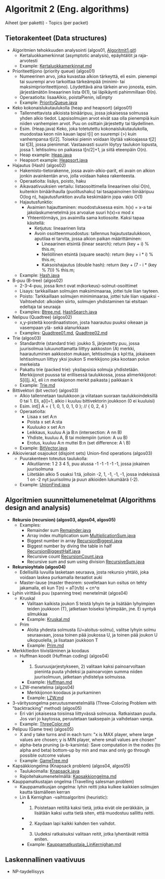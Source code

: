 # Algoritmit 2 (Eng. algorithms)

Aiheet (per paketti) - Topics (per packet)

## Tietorakenteet (Data structures)
- Algoritmien tehokkuuden analysointi (algos01, [Algoritmit1.git](https://github.com/antiikdev/algorithms1))
	- Kertaluokkamerkinnat (asymptotic analysis), epäyhtälöt ja raja-arvotesti
	- Example: [Kertaluokkamerkinnat.md](https://github.com/antiikdev/algorithms2/blob/master/src/algos01/Kertaluokkamerkinnat.md)
- Prioriteettijono (priority queue) (algos01)
    - Numeerinen arvo, joka kuvastaa alkion tärkeyttä, eli esim. pienempi tai suurempi arvo tarkoittaa tärkeämpää (minimi- tai maksimiprioriteettijono). Löydettävä aina tärkein arvo jonosta, esim. järjestämätön lineaarinen lista Θ(1), tai läpikäynti pahimmillaan Θ(n).
    - Operaatioita: lisaaAlkio, poistaPienin, isEmpty
    - Example: [PriorityQueue.java](https://github.com/antiikdev/algorithms2/blob/master/src/algos01/PriorityQueue.java)
- Keko kokonaislukutaulukolla (heap and heapsort) (algos01)
    - Tallennettavista alkioista binääripuu, jossa jokaisessa solmussa yhden alkio tiedot. Lapsisolmujen arvot eivät saa olla pienempiä kuin niiden vanhempien arvot. Puu on osittain järjestetty tai täydellinen. 
    - Esim. (Heap.java) Keko, joka totetutettu kokonaislukutaulukolla, muodostaa keon niin kauan lapsi t[i] on suurempi (>) kuin vanhempansa t[i/2]. Toiseksi pienin voidaan löytää vakioajassa t[2] tai t[3], jossa pienimmat. Vastaavasti suurin löytyy taulukon lopusta, jossa 1. lehtisolmu on paikassa t[n/2]+1, ja siitä eteenpäin O(n).
    - Heap example: [Heap.java](https://github.com/antiikdev/algorithms2/blob/master/src/algos01/Heap.java)
    - Heapsort example: [Heapsort.java](https://github.com/antiikdev/algorithms2/blob/master/src/algos01/Heapsort.java)
- Hajautus (Hash) (algos02)
	- Hakemisto-tietorakenne, jossa avain-alkio-parit, eli avain on alkion jonkin avainkentän arvo, jolla voidaan hakea rakenteesta.
	- Operaatioita: lisäys, poisto, haku
	- Aikavaativuuksien vertailu: listaosoittimella lineaarinen olisi O(n), kuitenkin binäärihaulla (puolitushaku) tai tasapainoinen binääripuu O(log n),
	hajautusfunktion avulla keskimäärin jopa vakio O(1)
	- Hajautusfunktio:
		- Avaimien hajauttaminen: muodostuksessa esim. h(x) = x-a tai jakolaskumenetelmä jos arvoalue suuri h(x)=x mod x
		- Yhteentörmäys, jos avaimilla sama kotiosoite. Kaksi tapaa käsitellä:
			- Ketjutus: lineaarinen lista
			- Avoin osoitteenmuodostus: tallennus hajautustaulukkoon, aputilaa ei tarvita, jossa alkion paikan määrittäminen:
				- Lineaarinen etsintä (linear search): return (key + i) % this.m;
				- Neliöllinen etsintä (square seach): return (key + i * i) % this.m;
				- Kaksoishajautus (double hash): return (key + (7 - i * (key % 7))) % this.m;
    - Example: [Hash.java](https://github.com/antiikdev/algorithms2/blob/master/src/algos02/Hash.java)
- B-puu (B-tree) (algos02)
	- 2-3-4-puu, jossa lkm:t ovat m(korkeus)-solmut-osoittimet
	- Lisays: tarkkaillaan solmujen maksimimaaraa, jottei tule liian tayteen.
	- Poisto: Tarkkaillaan solmujen minimimaaraa, jottei tule liian vajaaksi
			- Vaihtoehdot: alkoiden siirto, solmujen yhdistaminen tai etsitaan edeltaja tai seuraaja
    - Examples: [Btree.md](https://github.com/antiikdev/algorithms2/blob/master/src/algos02/Btree.md),
	[HashSearch.java](https://github.com/antiikdev/algorithms2/blob/master/src/algos02/HashSearch.java)
- Nelipuu (Quadtree) (algos02)
	- x,y-pisteitä koordinaatistoon, josta haarautuu puuksi oikeaan ja vasempaan ylä- sekä alanurkkaan
    - Examples: [Quadtree01.md](https://github.com/antiikdev/algorithms2/blob/master/src/algos02/Quadtree01.md), [Quadtree02.md](https://github.com/antiikdev/algorithms2/blob/master/src/algos02/Quadtree02.md)
- Trie (algos03)
	- Standardtrie (standard trie): joukko S, järjestetty puu, jossa juurisolmua lukuunottamatta liittyy aakkoston (A) merkki, haarautuminen aakkoston mukaan, lehtisolmuja s kpl:tta,
	jokaiseen lehtisolmuun liittyy yksi joukon S merkkijono joka kootaan polun merkeista
	- Pakattu trie (packed trie): yksilapsisia solmuja yhdistetään. Merkkijonot puussa tai erillisessä taulukkossa, jossa alimerkkijonot: S[i][j..k], eli i:n merkkijonon merkit paikasta j paikkaan k
    - Example: [Trie.md](https://github.com/antiikdev/algorithms2/blob/master/src/algos03/Trie.md)
- Bittivektori (bit vector) (algos03)
	- Alkio tallennetaan taulukkoon ja viitataan suoraan taulukkoindeksillä 0 tai 1. Eli, a[i]=1, alkio i kuuluu bittivektorin joukkoon (0 ei kuuluisi)
	- Esim. int[] A = { 1, 0, 1, 0, 1, 0 }; // { 0, 2, 4 }
	- Operaatioita:
		- Lisaa x set A:n
		- Poista x set A:sta 
		- Kuuluuko x set A:n
		- Leikkaus, kuuluu A ja B:n (intersection: A nn B)
		- Yhdiste, kuuluu A, B tai molempiin (union: A uu B)
		- Erotus, kuuluu A:n muttei B:n (set difference: A \ B)
    - Example: [BitVector.java](https://github.com/antiikdev/algorithms2/blob/master/src/algos03/BitVector.java)
- Alkiovieraat osajoukot (disjoint sets) Union-find operations (algos03)
    - Puurakenteen toteutus taulukolla:
		- Alkutilanne: 1 2 3 4 5, puu alussa -1 -1 -1 -1 -1, jossa jokainen juurisolmuna
		- Liitetään alkio 5 osaksi 1:tä, jolloin -2, 1, -1, -1, -1, jossa indeksissä 1 on -2 nyt juurisolmu ja puun alkioiden lukumäärä (-2).
    - Example: [UnionFind.java](https://github.com/antiikdev/algorithms2/blob/master/src/algos03/UnionFind.java) 

## Algoritmien suunnittelumenetelmat (Algorithms design and analysis)

- **Rekursio (recursion) (algos03, algos04, algos05)**
	- Examples:
		- Remainder sum [Remainder.java](https://github.com/antiikdev/algorithms2/blob/master/src/algos03/Remainder.java)
		- Array index multiplication sum [MultiplicationSum.java](https://github.com/antiikdev/algorithms2/blob/master/src/algos03/MultiplicationSum.java)
		- Biggest number in array [RecursionBiggest.java](https://github.com/antiikdev/algorithms2/blob/master/src/algos03/RecursionBiggest.java)
		- Biggest number by diving the table in half [RecursionBiggestHalf.java](https://github.com/antiikdev/algorithms2/blob/master/src/algos03/RecursionBiggestHalf.java)
		- Recursive count [RecursionCount.java](https://github.com/antiikdev/algorithms2/blob/master/src/algos04/RecursionCount.java)
		- Recursive sum and sum using division [RecursiveSum.java](https://github.com/antiikdev/algorithms2/blob/master/src/algos05/RecursiveSum.java)
- **Rekursioyhtalo (algos04)**
	- Edellisillä luvuilla lasketaan seuraava, josta rekursio yhtälö, joka voidaan laskea purkamalla iteraatiot auki
	- Master-lause (master theorem: sovelletaan kun ositus on tehty jakamalla, eli kun T(n) = aT(n/b) + cn^α	
- Lyhin virittävä puu (spanning tree) menetelmät (algos04)
    - Kruskal
        - Valitaan kaikista joukon S teistä lyhyin tie ja lisätään lyhyimpien teiden joukkoon (T), jatketaan toiseksi lyhimpään, jne. Ei syntyä silmukkaa
        - Example: [Kruskal.md](https://github.com/antiikdev/algorithms2/blob/master/src/algos04/Kruskal.md)
    - Prim
        - Aloita yhdesta solmusta (U=aloitus-solmu), valitse lyhyin solmu seuraavaan, jossa toinen pää joukossa U, ja toinen pää joukon U ulkopuolella, ja lisataan joukkoon T
        - Example: [Prim.md](https://github.com/antiikdev/algorithms2/blob/master/src/algos04/Prim.md)
- Merkkitiedon tiivistäminen ja koodaus
	- Huffman koodit (Huffman coding) (algos04)
		- 1) Suuruusjarjestykseen, 2) valitaan kaksi painoarvoltaan pieninta puuta yhdeksi ja painoarvojen summa niiden juurisolmuun, jatketaan yhdistelya solmuissa.
		- Example: [Huffman.md](https://github.com/antiikdev/algorithms2/blob/master/src/algos04/Huffman.md)
	- LZW-menetelma (algos04)
		- Merkkijonon koodaus ja purkaminen
		- Example:  [LZW.md](https://github.com/antiikdev/algorithms2/blob/master/src/algos04/LZW.md)
- 3-väritysongelma peruutusmenetelmällä (Three-Coloring Problem with "backtracking" method) (algos05)
    - Eri väri jokaisessa toisiinsa liittyvässä solmussa. Ratkaistaan puulla. Jos vari jo kaytossa, peruutetaan taaksepain ja vaihdetaan vareja.
    - Example: [ThreeColor.md](https://github.com/antiikdev/algorithms2/blob/master/src/algos05/ThreeColor.md)
- Pelipuu (Game tree) (algos05)
    - X and y take turns and in each turn: "x is MAX player, where large values are chosen; y is MIN player, where small values are chosen"
	- alpha-beta pruning (a-b-karsinta): Save computation in the nodes (to alpha and beta) bottom-up by min and max and only go through possible outcome values
    - Example: [GameTree.md](https://github.com/antiikdev/algorithms2/blob/master/src/algos05/GameTree.md)
-  Kapsäkkiongelma (Knapsack problem) (algos04, algos05)
	- Taulukoimalla: [Knapsack.java](https://github.com/antiikdev/algorithms2/blob/master/src/algos04/Knapsack.java)
    - Rajoitehakumenetelmällä: [Kapsakkiongelma.md](https://github.com/antiikdev/algorithms2/blob/master/src/algos05/Kapsakkiongelma.md)
- Kauppamatkustajan ongelma (Travelling salesman problem)
	- Kauppamatkusjan ongelma: lyhin reitti joka kulkee kaikkien solmujen kautta täsmälleen kerran
	- Lin & Kernighan -vaihtoalgoritmi (heuristic):
		- 1. Poistetaan reitiltä kaksi tietä, jotka eivät ole peräkkäin, ja lisätään kaksi uutta tietä siten, että muodostuu sallittu reitti.
		- 2. Kaydaan lapi kaikki kahden tien vaihdot.
		- 3. Uudeksi ratkaisuksi valitaan reitit, jotka lyhentävät reittiä eniten.
		- Example: [Kauppamatkustaja_LinKernighan.md](https://github.com/antiikdev/algorithms2/blob/master/src/algos05/Kauppamatkustaja_LinKernighan.md)


## Laskennallinen vaativuus

- NP-taydellisyys
